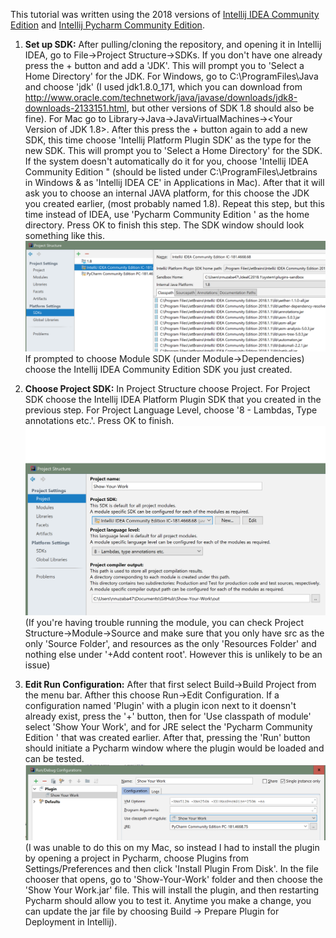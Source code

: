 This tutorial was written using the 2018 versions of [Intellij IDEA Community Edition](https://www.jetbrains.com/idea/download/#section=windows) and [Intellij Pycharm Community Edition](https://www.jetbrains.com/pycharm/download/#section=windows).
1. **Set up SDK:** After pulling/cloning the repository, and opening it in Intellij IDEA, go to File->Project Structure->SDKs. If you don't have one already press the + button and add a 'JDK'. This will prompt you to 'Select a Home Directory' for the JDK. For Windows, go to C:\ProgramFiles\Java and choose 'jdk<version no>' (I used jdk1.8.0_171, which you can download from http://www.oracle.com/technetwork/java/javase/downloads/jdk8-downloads-2133151.html, but other versions of SDK 1.8 should also be fine). For Mac go to Library->Java->JavaVirtualMachines-><Your Version of JDK 1.8>. After this press the + button again to add a new SDK, this time choose 'Intellij Platform Plugin SDK' as the type for the new SDK. This will prompt you to 'Select a Home Directory' for the SDK. If the system doesn't automatically do it for you, choose 'Intellij IDEA Community Edition <version no>" (should be listed under C:\ProgramFiles\Jetbrains in Windows & as 'Intellij IDEA CE' in Applications in Mac). After that it will ask you to choose an internal JAVA platform, for this choose the JDK you created earlier, (most probably named 1.8). Repeat this step, but this time instead of IDEA, use 'Pycharm Community Edition <version no>' as the home directory. Press OK to finish this step. The SDK window should look something like this.
![SDK Window](ss1.PNG)
If prompted to choose Module SDK (under Module->Dependencies) choose the Intellij IDEA Community Edition SDK you just created. 

1. **Choose Project SDK:** In Project Structure choose Project. For Project SDK choose the Intellij IDEA Platform Plugin SDK that you created in the previous step. For Project Language Level, choose '8 - Lambdas, Type annotations etc.'. Press OK to finish. 
![Project Window](ss2.PNG)
(If you're having trouble running the module, you can check Project Structure->Module->Source and make sure that you only have src as the only 'Source Folder', and resources as the only 'Resources Folder' and nothing else under '+Add content root'. However this is unlikely to be an issue)

1. **Edit Run Configuration:** After that first select Build->Build Project from the menu bar. Afther this choose Run->Edit Configuration. If a configuration named 'Plugin' with a plugin icon next to it doensn't already exist, press the '+' button, then for 'Use classpath of module' select 'Show Your Work', and for JRE select the 'Pycharm Community Edition <version no>' that was created earlier. After that, pressing the 'Run' button should initiate a Pycharm window where the plugin would be loaded and can be tested.
![Run Configuration Window](ss3.PNG)
(I was unable to do this on my Mac, so instead I had to install the plugin by opening a project in Pycharm, choose Plugins from Settings/Preferences and then click 'Install Plugin From Disk'. In the file chooser that opens, go to 'Show-Your-Work' folder and then choose the 'Show Your Work.jar' file. This will install the plugin, and then restarting Pycharm should allow you to test it. Anytime you make a change, you can update the jar file by choosing Build -> Prepare Plugin for Deployment in Intellij). 

